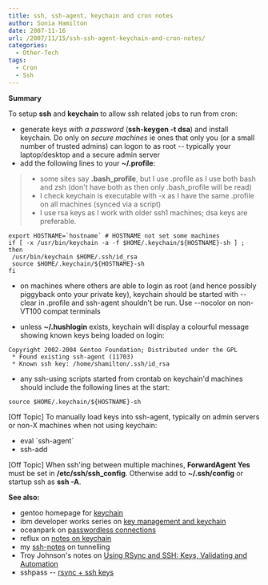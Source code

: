 ```yaml
---
title: ssh, ssh-agent, keychain and cron notes
author: Sonia Hamilton
date: 2007-11-16
url: /2007/11/15/ssh-ssh-agent-keychain-and-cron-notes/
categories:
  - Other-Tech
tags:
  - Cron
  - Ssh
---
```

**Summary**

To setup **ssh** and **keychain** to allow ssh related jobs to run from cron:

<!--more-->

  * generate keys *with a password* (**ssh-keygen -t dsa**) and install keychain. Do only on *secure machines* ie ones that only you (or a small number of trusted admins) can logon to as root -- typically your laptop/desktop and a secure admin server
  * add the following lines to your **~/.profile**:

>   * some sites say **.bash_profile**, but I use .profile as I use both bash and zsh (don't have both as then only .bash_profile will be read)
>   * I check keychain is executable with -x as I have the same .profile on all machines (synced via a script)
>   * I use rsa keys as I work with older ssh1 machines; dsa keys are preferable.

``export HOSTNAME=`hostname` # HOSTNAME not set some machines``  
`if [ -x /usr/bin/keychain -a -f $HOME/.keychain/${HOSTNAME}-sh ] ; then`  
` /usr/bin/keychain $HOME/.ssh/id_rsa`  
` source $HOME/.keychain/${HOSTNAME}-sh`  
`fi`

  * <!--more-->on machines where others are able to login as root (and hence possibly piggyback onto your private key), keychain should be started with --clear in .profile and ssh-agent shouldn't be run. Use --nocolor on non-VT100 compat terminals

  * unless **~/.hushlogin** exists, keychain will display a colourful message showing known keys being loaded on login:

`Copyright 2002-2004 Gentoo Foundation; Distributed under the GPL`  
` * Found existing ssh-agent (11703)`  
` * Known ssh key: /home/shamilton/.ssh/id_rsa`

  * any ssh-using scripts started from crontab on keychain'd machines should include the following lines at the start:

`source $HOME/.keychain/${HOSTNAME}-sh`

[Off Topic] To manually load keys into ssh-agent, typically on admin servers or non-X machines when not using keychain:

  * eval \`ssh-agent\`
  * ssh-add

[Off Topic] When ssh'ing between multiple machines, **ForwardAgent Yes** must be set in **/etc/ssh/ssh_config**. Otherwise add to **~/.ssh/config** or startup ssh as **ssh -A**.

**See also:**

  * gentoo homepage for [keychain][1]
  * ibm developer works series on [key management and keychain][2]
  * oceanpark on [passwordless connections][3]
  * reflux on [notes on keychain][4]
  * my [ssh-notes][5] on tunnelling
  * Troy Johnson's notes on [Using RSync and SSH: Keys, Validating and Automation][6]
  * sshpass -- [rsync + ssh keys][7]

 [1]: http://www.gentoo.org/proj/en/keychain/
 [2]: http://www.ibm.com/developerworks/library/l-keyc.html
 [3]: http://oceanpark.com/notes/howto_ssh_keychain_public_key_authentication_forwarding.html
 [4]: http://rephlux.sourceforge.net/running.rephlux.php
 [5]: http://www.snowfrog.net/2007/10/29/ssh-notes/
 [6]: http://troy.jdmz.net/rsync/index.html
 [7]: http://www.cyberciti.biz/faq/noninteractive-shell-script-ssh-password-provider/
